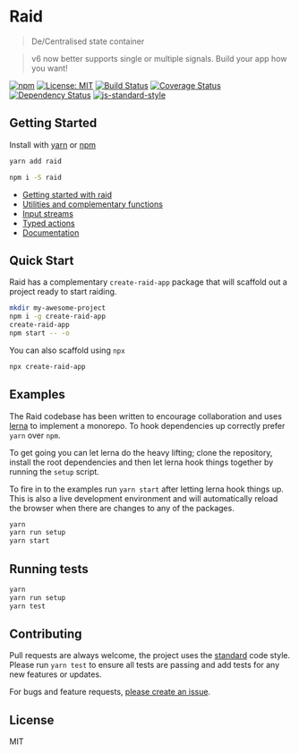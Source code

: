 
# Raid

> De/Centralised state container

> v6 now better supports single or multiple signals. Build your app how you want!

[![npm](https://img.shields.io/npm/v/raid.svg?style=flat)](https://www.npmjs.com/package/raid)
[![License: MIT](https://img.shields.io/badge/License-MIT-yellow.svg)](https://opensource.org/licenses/MIT)
[![Build Status](https://travis-ci.org/mattstyles/raid.svg?branch=master)](https://travis-ci.org/mattstyles/raid)
[![Coverage Status](https://coveralls.io/repos/mattstyles/raid/badge.svg?branch=master&service=github)](https://coveralls.io/github/mattstyles/raid?branch=master)
[![Dependency Status](https://david-dm.org/mattstyles/raid.svg)](https://david-dm.org/mattstyles/raid)
[![js-standard-style](https://img.shields.io/badge/code%20style-standard-brightgreen.svg)](http://standardjs.com/)

## Getting Started

Install with [yarn](https://yarnpkg.com) or [npm](https://npmjs.com)

```sh
yarn add raid
```

```sh
npm i -S raid
```

* [Getting started with raid](https://github.com/mattstyles/raid/tree/master/packages/raid)
* [Utilities and complementary functions](https://github.com/mattstyles/raid/tree/master/packages/raid-addons)
* [Input streams](https://github.com/mattstyles/raid/tree/master/packages/raid-streams)
* [Typed actions](https://github.com/mattstyles/raid/tree/master/packages/raid-fl)
* [Documentation](https://mattstyles.github.io/raid/)

## Quick Start

Raid has a complementary `create-raid-app` package that will scaffold out a project ready to start raiding.

```sh
mkdir my-awesome-project
npm i -g create-raid-app
create-raid-app
npm start -- -o
```

You can also scaffold using `npx`

```sh
npx create-raid-app
```

## Examples

The Raid codebase has been written to encourage collaboration and uses [lerna](https://lernajs.io/) to implement a monorepo. To hook dependencies up correctly prefer `yarn` over `npm`.

To get going you can let lerna do the heavy lifting; clone the repository, install the root dependencies and then let lerna hook things together by running the `setup` script.

To fire in to the examples run `yarn start` after letting lerna hook things up. This is also a live development environment and will automatically reload the browser when there are changes to any of the packages.

```sh
yarn
yarn run setup
yarn start
```

## Running tests

```sh
yarn
yarn run setup
yarn test
```

## Contributing

Pull requests are always welcome, the project uses the [standard](http://standardjs.com) code style. Please run `yarn test` to ensure all tests are passing and add tests for any new features or updates.

For bugs and feature requests, [please create an issue](https://github.com/mattstyles/raid/issues).

## License

MIT
